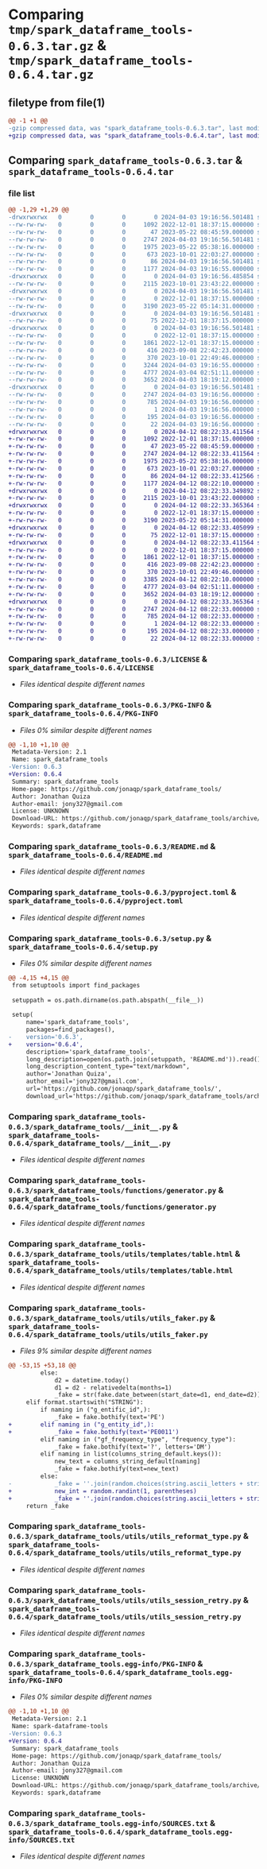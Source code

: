 # Comparing `tmp/spark_dataframe_tools-0.6.3.tar.gz` & `tmp/spark_dataframe_tools-0.6.4.tar.gz`

## filetype from file(1)

```diff
@@ -1 +1 @@
-gzip compressed data, was "spark_dataframe_tools-0.6.3.tar", last modified: Wed Apr  3 19:16:56 2024, max compression
+gzip compressed data, was "spark_dataframe_tools-0.6.4.tar", last modified: Fri Apr 12 08:22:33 2024, max compression
```

## Comparing `spark_dataframe_tools-0.6.3.tar` & `spark_dataframe_tools-0.6.4.tar`

### file list

```diff
@@ -1,29 +1,29 @@
-drwxrwxrwx   0        0        0        0 2024-04-03 19:16:56.501481 spark_dataframe_tools-0.6.3/
--rw-rw-rw-   0        0        0     1092 2022-12-01 18:37:15.000000 spark_dataframe_tools-0.6.3/LICENSE
--rw-rw-rw-   0        0        0       47 2023-05-22 08:45:59.000000 spark_dataframe_tools-0.6.3/MANIFEST.in
--rw-rw-rw-   0        0        0     2747 2024-04-03 19:16:56.501481 spark_dataframe_tools-0.6.3/PKG-INFO
--rw-rw-rw-   0        0        0     1975 2023-05-22 05:38:16.000000 spark_dataframe_tools-0.6.3/README.md
--rw-rw-rw-   0        0        0      673 2023-10-01 22:03:27.000000 spark_dataframe_tools-0.6.3/pyproject.toml
--rw-rw-rw-   0        0        0       86 2024-04-03 19:16:56.501481 spark_dataframe_tools-0.6.3/setup.cfg
--rw-rw-rw-   0        0        0     1177 2024-04-03 19:16:55.000000 spark_dataframe_tools-0.6.3/setup.py
-drwxrwxrwx   0        0        0        0 2024-04-03 19:16:56.485854 spark_dataframe_tools-0.6.3/spark_dataframe_tools/
--rw-rw-rw-   0        0        0     2115 2023-10-01 23:43:22.000000 spark_dataframe_tools-0.6.3/spark_dataframe_tools/__init__.py
-drwxrwxrwx   0        0        0        0 2024-04-03 19:16:56.501481 spark_dataframe_tools-0.6.3/spark_dataframe_tools/functions/
--rw-rw-rw-   0        0        0        0 2022-12-01 18:37:15.000000 spark_dataframe_tools-0.6.3/spark_dataframe_tools/functions/__init__.py
--rw-rw-rw-   0        0        0     3190 2023-05-22 05:14:31.000000 spark_dataframe_tools-0.6.3/spark_dataframe_tools/functions/generator.py
-drwxrwxrwx   0        0        0        0 2024-04-03 19:16:56.501481 spark_dataframe_tools-0.6.3/spark_dataframe_tools/utils/
--rw-rw-rw-   0        0        0       75 2022-12-01 18:37:15.000000 spark_dataframe_tools-0.6.3/spark_dataframe_tools/utils/__init__.py
-drwxrwxrwx   0        0        0        0 2024-04-03 19:16:56.501481 spark_dataframe_tools-0.6.3/spark_dataframe_tools/utils/templates/
--rw-rw-rw-   0        0        0        0 2022-12-01 18:37:15.000000 spark_dataframe_tools-0.6.3/spark_dataframe_tools/utils/templates/__init__.py
--rw-rw-rw-   0        0        0     1861 2022-12-01 18:37:15.000000 spark_dataframe_tools-0.6.3/spark_dataframe_tools/utils/templates/table.html
--rw-rw-rw-   0        0        0      416 2023-09-08 22:42:23.000000 spark_dataframe_tools-0.6.3/spark_dataframe_tools/utils/utils_color.py
--rw-rw-rw-   0        0        0      370 2023-10-01 22:49:46.000000 spark_dataframe_tools-0.6.3/spark_dataframe_tools/utils/utils_enviroment.py
--rw-rw-rw-   0        0        0     3244 2024-04-03 19:16:55.000000 spark_dataframe_tools-0.6.3/spark_dataframe_tools/utils/utils_faker.py
--rw-rw-rw-   0        0        0     4777 2024-03-04 02:51:11.000000 spark_dataframe_tools-0.6.3/spark_dataframe_tools/utils/utils_reformat_type.py
--rw-rw-rw-   0        0        0     3652 2024-04-03 18:19:12.000000 spark_dataframe_tools-0.6.3/spark_dataframe_tools/utils/utils_session_retry.py
-drwxrwxrwx   0        0        0        0 2024-04-03 19:16:56.501481 spark_dataframe_tools-0.6.3/spark_dataframe_tools.egg-info/
--rw-rw-rw-   0        0        0     2747 2024-04-03 19:16:56.000000 spark_dataframe_tools-0.6.3/spark_dataframe_tools.egg-info/PKG-INFO
--rw-rw-rw-   0        0        0      785 2024-04-03 19:16:56.000000 spark_dataframe_tools-0.6.3/spark_dataframe_tools.egg-info/SOURCES.txt
--rw-rw-rw-   0        0        0        1 2024-04-03 19:16:56.000000 spark_dataframe_tools-0.6.3/spark_dataframe_tools.egg-info/dependency_links.txt
--rw-rw-rw-   0        0        0      195 2024-04-03 19:16:56.000000 spark_dataframe_tools-0.6.3/spark_dataframe_tools.egg-info/requires.txt
--rw-rw-rw-   0        0        0       22 2024-04-03 19:16:56.000000 spark_dataframe_tools-0.6.3/spark_dataframe_tools.egg-info/top_level.txt
+drwxrwxrwx   0        0        0        0 2024-04-12 08:22:33.411564 spark_dataframe_tools-0.6.4/
+-rw-rw-rw-   0        0        0     1092 2022-12-01 18:37:15.000000 spark_dataframe_tools-0.6.4/LICENSE
+-rw-rw-rw-   0        0        0       47 2023-05-22 08:45:59.000000 spark_dataframe_tools-0.6.4/MANIFEST.in
+-rw-rw-rw-   0        0        0     2747 2024-04-12 08:22:33.411564 spark_dataframe_tools-0.6.4/PKG-INFO
+-rw-rw-rw-   0        0        0     1975 2023-05-22 05:38:16.000000 spark_dataframe_tools-0.6.4/README.md
+-rw-rw-rw-   0        0        0      673 2023-10-01 22:03:27.000000 spark_dataframe_tools-0.6.4/pyproject.toml
+-rw-rw-rw-   0        0        0       86 2024-04-12 08:22:33.412566 spark_dataframe_tools-0.6.4/setup.cfg
+-rw-rw-rw-   0        0        0     1177 2024-04-12 08:22:10.000000 spark_dataframe_tools-0.6.4/setup.py
+drwxrwxrwx   0        0        0        0 2024-04-12 08:22:33.349892 spark_dataframe_tools-0.6.4/spark_dataframe_tools/
+-rw-rw-rw-   0        0        0     2115 2023-10-01 23:43:22.000000 spark_dataframe_tools-0.6.4/spark_dataframe_tools/__init__.py
+drwxrwxrwx   0        0        0        0 2024-04-12 08:22:33.365364 spark_dataframe_tools-0.6.4/spark_dataframe_tools/functions/
+-rw-rw-rw-   0        0        0        0 2022-12-01 18:37:15.000000 spark_dataframe_tools-0.6.4/spark_dataframe_tools/functions/__init__.py
+-rw-rw-rw-   0        0        0     3190 2023-05-22 05:14:31.000000 spark_dataframe_tools-0.6.4/spark_dataframe_tools/functions/generator.py
+drwxrwxrwx   0        0        0        0 2024-04-12 08:22:33.405099 spark_dataframe_tools-0.6.4/spark_dataframe_tools/utils/
+-rw-rw-rw-   0        0        0       75 2022-12-01 18:37:15.000000 spark_dataframe_tools-0.6.4/spark_dataframe_tools/utils/__init__.py
+drwxrwxrwx   0        0        0        0 2024-04-12 08:22:33.411564 spark_dataframe_tools-0.6.4/spark_dataframe_tools/utils/templates/
+-rw-rw-rw-   0        0        0        0 2022-12-01 18:37:15.000000 spark_dataframe_tools-0.6.4/spark_dataframe_tools/utils/templates/__init__.py
+-rw-rw-rw-   0        0        0     1861 2022-12-01 18:37:15.000000 spark_dataframe_tools-0.6.4/spark_dataframe_tools/utils/templates/table.html
+-rw-rw-rw-   0        0        0      416 2023-09-08 22:42:23.000000 spark_dataframe_tools-0.6.4/spark_dataframe_tools/utils/utils_color.py
+-rw-rw-rw-   0        0        0      370 2023-10-01 22:49:46.000000 spark_dataframe_tools-0.6.4/spark_dataframe_tools/utils/utils_enviroment.py
+-rw-rw-rw-   0        0        0     3385 2024-04-12 08:22:10.000000 spark_dataframe_tools-0.6.4/spark_dataframe_tools/utils/utils_faker.py
+-rw-rw-rw-   0        0        0     4777 2024-03-04 02:51:11.000000 spark_dataframe_tools-0.6.4/spark_dataframe_tools/utils/utils_reformat_type.py
+-rw-rw-rw-   0        0        0     3652 2024-04-03 18:19:12.000000 spark_dataframe_tools-0.6.4/spark_dataframe_tools/utils/utils_session_retry.py
+drwxrwxrwx   0        0        0        0 2024-04-12 08:22:33.365364 spark_dataframe_tools-0.6.4/spark_dataframe_tools.egg-info/
+-rw-rw-rw-   0        0        0     2747 2024-04-12 08:22:33.000000 spark_dataframe_tools-0.6.4/spark_dataframe_tools.egg-info/PKG-INFO
+-rw-rw-rw-   0        0        0      785 2024-04-12 08:22:33.000000 spark_dataframe_tools-0.6.4/spark_dataframe_tools.egg-info/SOURCES.txt
+-rw-rw-rw-   0        0        0        1 2024-04-12 08:22:33.000000 spark_dataframe_tools-0.6.4/spark_dataframe_tools.egg-info/dependency_links.txt
+-rw-rw-rw-   0        0        0      195 2024-04-12 08:22:33.000000 spark_dataframe_tools-0.6.4/spark_dataframe_tools.egg-info/requires.txt
+-rw-rw-rw-   0        0        0       22 2024-04-12 08:22:33.000000 spark_dataframe_tools-0.6.4/spark_dataframe_tools.egg-info/top_level.txt
```

### Comparing `spark_dataframe_tools-0.6.3/LICENSE` & `spark_dataframe_tools-0.6.4/LICENSE`

 * *Files identical despite different names*

### Comparing `spark_dataframe_tools-0.6.3/PKG-INFO` & `spark_dataframe_tools-0.6.4/PKG-INFO`

 * *Files 0% similar despite different names*

```diff
@@ -1,10 +1,10 @@
 Metadata-Version: 2.1
 Name: spark_dataframe_tools
-Version: 0.6.3
+Version: 0.6.4
 Summary: spark_dataframe_tools
 Home-page: https://github.com/jonaqp/spark_dataframe_tools/
 Author: Jonathan Quiza
 Author-email: jony327@gmail.com
 License: UNKNOWN
 Download-URL: https://github.com/jonaqp/spark_dataframe_tools/archive/main.zip
 Keywords: spark,dataframe
```

### Comparing `spark_dataframe_tools-0.6.3/README.md` & `spark_dataframe_tools-0.6.4/README.md`

 * *Files identical despite different names*

### Comparing `spark_dataframe_tools-0.6.3/pyproject.toml` & `spark_dataframe_tools-0.6.4/pyproject.toml`

 * *Files identical despite different names*

### Comparing `spark_dataframe_tools-0.6.3/setup.py` & `spark_dataframe_tools-0.6.4/setup.py`

 * *Files 0% similar despite different names*

```diff
@@ -4,15 +4,15 @@
 from setuptools import find_packages
 
 setuppath = os.path.dirname(os.path.abspath(__file__))
 
 setup(
     name='spark_dataframe_tools',
     packages=find_packages(),
-    version='0.6.3',
+    version='0.6.4',
     description='spark_dataframe_tools',
     long_description=open(os.path.join(setuppath, 'README.md')).read(),
     long_description_content_type="text/markdown",
     author='Jonathan Quiza',
     author_email='jony327@gmail.com',
     url='https://github.com/jonaqp/spark_dataframe_tools/',
     download_url='https://github.com/jonaqp/spark_dataframe_tools/archive/main.zip',
```

### Comparing `spark_dataframe_tools-0.6.3/spark_dataframe_tools/__init__.py` & `spark_dataframe_tools-0.6.4/spark_dataframe_tools/__init__.py`

 * *Files identical despite different names*

### Comparing `spark_dataframe_tools-0.6.3/spark_dataframe_tools/functions/generator.py` & `spark_dataframe_tools-0.6.4/spark_dataframe_tools/functions/generator.py`

 * *Files identical despite different names*

### Comparing `spark_dataframe_tools-0.6.3/spark_dataframe_tools/utils/templates/table.html` & `spark_dataframe_tools-0.6.4/spark_dataframe_tools/utils/templates/table.html`

 * *Files identical despite different names*

### Comparing `spark_dataframe_tools-0.6.3/spark_dataframe_tools/utils/utils_faker.py` & `spark_dataframe_tools-0.6.4/spark_dataframe_tools/utils/utils_faker.py`

 * *Files 9% similar despite different names*

```diff
@@ -53,15 +53,18 @@
         else:
             d2 = datetime.today()
             d1 = d2 - relativedelta(months=1)
             _fake = str(fake.date_between(start_date=d1, end_date=d2))
     elif format.startswith("STRING"):
         if naming in ("g_entific_id",):
             _fake = fake.bothify(text='PE')
+        elif naming in ("g_entity_id",):
+            _fake = fake.bothify(text='PE0011')
         elif naming in ("gf_frequency_type", "frequency_type"):
             _fake = fake.bothify(text='?', letters='DM')
         elif naming in list(columns_string_default.keys()):
             new_text = columns_string_default[naming]
             _fake = fake.bothify(text=new_text)
         else:
-            _fake = ''.join(random.choices(string.ascii_letters + string.digits, k=int(parentheses)))
+            new_int = random.randint(1, parentheses)
+            _fake = ''.join(random.choices(string.ascii_letters + string.digits, k=int(new_int)))
     return _fake
```

### Comparing `spark_dataframe_tools-0.6.3/spark_dataframe_tools/utils/utils_reformat_type.py` & `spark_dataframe_tools-0.6.4/spark_dataframe_tools/utils/utils_reformat_type.py`

 * *Files identical despite different names*

### Comparing `spark_dataframe_tools-0.6.3/spark_dataframe_tools/utils/utils_session_retry.py` & `spark_dataframe_tools-0.6.4/spark_dataframe_tools/utils/utils_session_retry.py`

 * *Files identical despite different names*

### Comparing `spark_dataframe_tools-0.6.3/spark_dataframe_tools.egg-info/PKG-INFO` & `spark_dataframe_tools-0.6.4/spark_dataframe_tools.egg-info/PKG-INFO`

 * *Files 0% similar despite different names*

```diff
@@ -1,10 +1,10 @@
 Metadata-Version: 2.1
 Name: spark-dataframe-tools
-Version: 0.6.3
+Version: 0.6.4
 Summary: spark_dataframe_tools
 Home-page: https://github.com/jonaqp/spark_dataframe_tools/
 Author: Jonathan Quiza
 Author-email: jony327@gmail.com
 License: UNKNOWN
 Download-URL: https://github.com/jonaqp/spark_dataframe_tools/archive/main.zip
 Keywords: spark,dataframe
```

### Comparing `spark_dataframe_tools-0.6.3/spark_dataframe_tools.egg-info/SOURCES.txt` & `spark_dataframe_tools-0.6.4/spark_dataframe_tools.egg-info/SOURCES.txt`

 * *Files identical despite different names*

